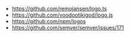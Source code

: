 * https://github.com/remojansen/logo.ts
* https://github.com/voodootikigod/logo.js
* https://github.com/npm/logos
* https://github.com/semver/semver/issues/171

